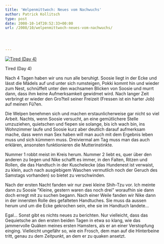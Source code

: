```yaml
---
title: 'Welpenmittwoch: Neues vom Nachwuchs'
author: Patrick Kollitsch
type: post
date: 2008-10-14T20:52:33+00:00
url: /2008/10/welpenmittwoch-neues-vom-nachwuchs/




---
```

<div class="flickr">
  <a href="http://www.flickr.com/photos/schreibblogade/2940271481/" title="Tired (Day 4)"><img src="//farm4.static.flickr.com/3001/2940271481_d4eb011f5d.jpg" alt="Tired (Day 4)" /></a></p> 
  
  <p>
    Tired (Day 4)
  </p>
</div>

Nach 4 Tagen haben wir uns nun alle beruhigt. Soosie liegt in der Ecke und lässt die Mädels auf und unter sich rumsteigen, Pokki kommt hin und wieder zum Nest, schnüffelt unter den wachsamen Blicken von Soosie und murrt dann, dass ihm keine Aufmerksamkeit gewidmet wird. Nach langer Zeit verbringt er wieder den Gro?teil seiner Freizeit (Fressen ist ein harter Job) auf meinen Fü?en.

Die Welpen benehmen sich und machen erstaunlicherweise gar nicht so viel Arbeit. Nachts, wenn Soosie versucht, an eine gemütlichere Stelle umzuziehen, quietschen und fiepen sie solange, bis ich wach bin, ins Wohnzimmer laufe und Soosie kurz aber deutlich darauf aufmerksam mache, dass wenn man Sex haben will man auch mit dem Ergebnis leben muss und sich kümmern muss. Dreiviermal am Tag muss man das auch erklären, ansonsten funktionieren die Mutterinstinkte.

Nummer 1 robbt meist im Kreis herum. Nummer 2 liebt es, quer über den anderen zu liegen und Nike schafft es immer, in den Falten, Ritzen und Rollen, die das Handtuch in der Kuschelecke (das Hundenest ist verwaist, zu klein, auch nach ausgiebigem Waschen vermutlich noch der Geruch des Samstags vorhanden) so bietet zu verschwinden. 

Nach der ersten Nacht fanden wir nur zwei kleine Shih-Tzu vor. Ich meinte dann zu Soosie "Kleine, gestern waren das noch drei" woraufhin sie dann doch erregt mit zu suchen begann. Nach einer Weile fanden wir Nike dann in der innersten Rolle des gefalteten Handtuches. Sie muss da aussen herum und um die Ecke gekrochen sein, ehe sie im Handtuch landete... 

Egal... Sonst gibt es nichts neues zu berichten. Nur vielleicht, dass das Gequietsche an den ersten beiden Tagen in etwa so klang, wie das jammervolle Quäken meines ersten Hamsters, als er an einer Verstopfung einging. Vielleicht ungefähr so, wie ein Frosch, dem man auf die Hinterbeine tritt, genau zu dem Zeitpunkt, an dem er zu quaken ansetzt.